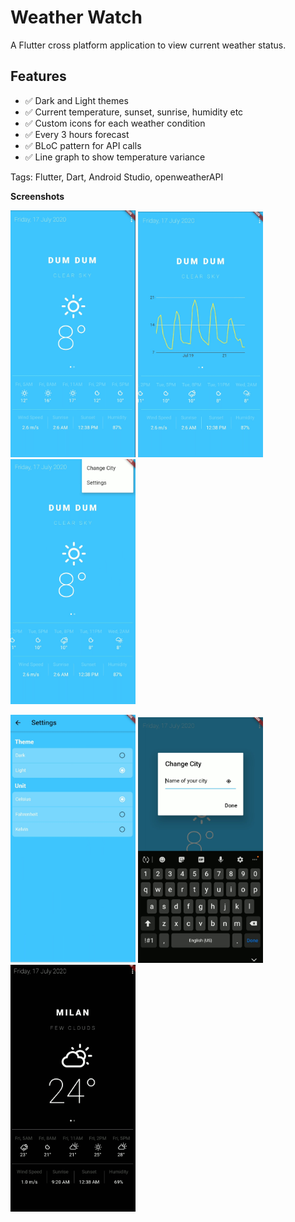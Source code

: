 
# Weather Watch

 
A Flutter cross platform application to view current weather status.


## Features

- :white_check_mark: Dark and Light themes
- :white_check_mark: Current temperature, sunset, sunrise, humidity etc 
- :white_check_mark: Custom icons for each weather condition
- :white_check_mark: Every 3 hours forecast
- :white_check_mark: BLoC pattern for API calls
- :white_check_mark: Line graph to show temperature variance

Tags: Flutter, Dart, Android Studio, openweatherAPI

<b> Screenshots</b>
<p float="left">
<img src="../../Screenshot/flutter1.jpg" width="200">
 <img src="../../Screenshot/flutter2.jpg" width="200">
 <img src="../../Screenshot/flutter3.jpg" width="200">
 
 </p>
 <p float="left">

 <img src="../../Screenshot/flutter4.jpg" width="200">
 <img src="../../Screenshot/flutter5.jpg" width="200">
 <img src="../../Screenshot/flutter6.jpg" width="200">
 </p>
